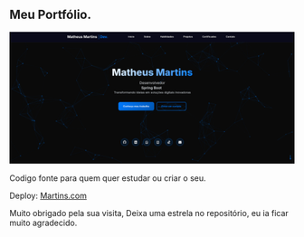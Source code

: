 ## Meu Portfólio.
![Descrição da imagem](https://raw.githubusercontent.com/MartnsDev/Portf-lium/main/martins-dev.png)

Codigo fonte para quem quer estudar ou criar o seu.

Deploy: [Martins.com](https://martins-dev.netlify.app/)

Muito obrigado pela sua visita, Deixa uma estrela no repositório, eu ia ficar muito agradecido.
